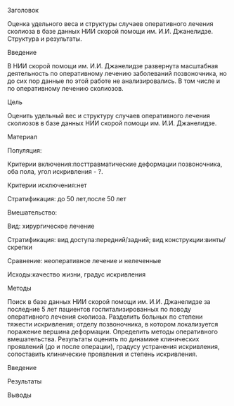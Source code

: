 Заголовок

Оценка удельного веса и структуры случаев оперативного лечения сколиоза в базе данных НИИ скорой помощи им. И.И. Джанелидзе. Структура и результаты.

Введение

В НИИ скорой помощи им. И.И. Джанелидзе развернута масштабная деятельность по оперативному лечению заболеваний позвоночника, но до сих пор данные по этой работе не анализировались. В том числе и по оперативному лечению сколиозов.

Цель

Оценить удельный вес и структуру случаев оперативного лечения сколиозов в базе данных НИИ скорой помощи им. И.И. Джанелидзе.

Материал

Популяция: 

Критерии включения:посттравматические деформации позвоночника, оба пола, угол искривления - ?. 

Критерии исключения:нет 

Стратификация: до 50 лет,после 50 лет 

Вмешательство: 

Вид: хирургическое лечение 

Стратификация: вид доступа:передний/задний; вид конструкции:винты/скрепки

Сравнение: неоперативное лечение и нелеченные 

Исходы:качество жизни, градус искривления

Методы

Поиск в базе данных НИИ скорой помощи им. И.И. Джанелидзе за последние 5 лет пациентов госпитализированных по поводу оперативного лечения сколиоза. Разделить больных по степени тяжести искривления; отделу позвоночника, в котором локализуется поражение вершина деформации. Определить методы оперативного вмешательства. Результаты оценить по динамике клинических проявлений (до и после операции), градусу устранения искривления, сопоставить клинические проявления и степень искривления.

Введение

Результаты

Выводы
